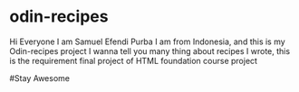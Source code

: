 # odin-recipes
Hi Everyone
I am Samuel Efendi Purba
I am from Indonesia, and this is my Odin-recipes project
I wanna tell you many thing about recipes I wrote, this is the requirement final project of HTML foundation course project

#Stay Awesome